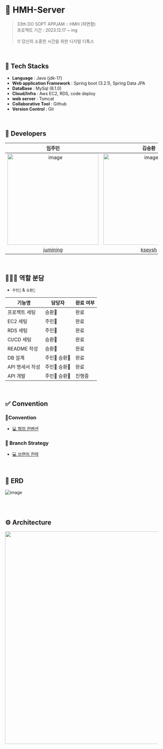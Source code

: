 # 📱 HMH-Server
> 33th DO SOPT APPJAM :: HMH (하면함) <br>
> 프로젝트 기간 : 2023.12.17 ~ ing<br>
> <br>
⏰ 당신의 소중한 시간을 위한 디지털 디톡스<br/>
 <br>


## 📌 Tech Stacks


- **Language** : Java (jdk-17)
- **Web application Framework** : Spring boot (3.2.1), Spring Data JPA
- **DataBase** : MySql (8.1.0)
- **Cloud/Infra** : Aws EC2, RDS, code deploy
- **web server** : Tomcat
- **Collaborative Tool** : Github
- **Version Control** : Git

<br/>

## 🖤 Developers




| 임주민                                                | 김승환                                                       |
| :-----------------------------------------------------: | :------------------------------------------------------------: |
| <img width="300" alt="image" src="https://github.com/Team-HMH/HMH-Server/assets/76610340/ea57f67f-adcb-4abc-a198-7b962e61a6bc"> | <img width="300" alt="image" src="https://github.com/SOPT-33-iOS-Team-1/SOPKATHON_33-Server/assets/86935274/b1308faa-06cb-4818-878e-aeb8e17ac14c"> |
| [jumining](https://github.com/jumining)                      | [kseysh](https://github.com/kseysh)                                  |

<br/>

## 🙋🏻‍♀️ 역할 분담


<div markdown="1">

- `주민🐹` & `승환🤖`

| 기능명          | 담당자      | 완료 여부 |
| --------------- | ----------- | --------- |
| 프로젝트 세팅   | 승환🤖       | 완료      |
| EC2 세팅        | 주민🐹       | 완료      |
| RDS 세팅        | 주민🐹       | 완료      |
| CI/CD 세팅      | 승환🤖       | 완료      |
| README 작성     | 승환🤖       | 완료      |
| DB 설계         | 주민🐹 승환🤖 | 완료      |
| API 명세서 작성 | 주민🐹 승환🤖 | 완료      |
| API 개발        | 주민🐹 승환🤖 | 진행중    |

</div>

<br/>

## ✅ Convention



### 🚀Convention

- [💻 협업 컨벤션](https://msmmx.notion.site/6fa22000670d4cf783559f7808c01d1a?pvs=4) <br>

### 🚀 Branch Strategy

- [💻 브랜치 전략](https://msmmx.notion.site/9d8065b238c543b890ceeb9912966dd0?pvs=4)

<br/>

## 💾 ERD

![image](https://github.com/Team-HMH/HMH-Server/assets/69035864/899d87a4-9262-47c4-9fc0-dc820a7f7189)




 <br>

 <br>

## ⚙️ Architecture

<img width="700" src="https://github.com/Team-HMH/HMH-Server/assets/76610340/825d260e-5a2e-494e-8abe-7299604b0bed">





<br>

